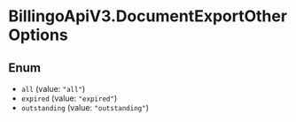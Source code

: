 # BillingoApiV3.DocumentExportOtherOptions

## Enum

* `all` (value: `"all"`)
* `expired` (value: `"expired"`)
* `outstanding` (value: `"outstanding"`)
